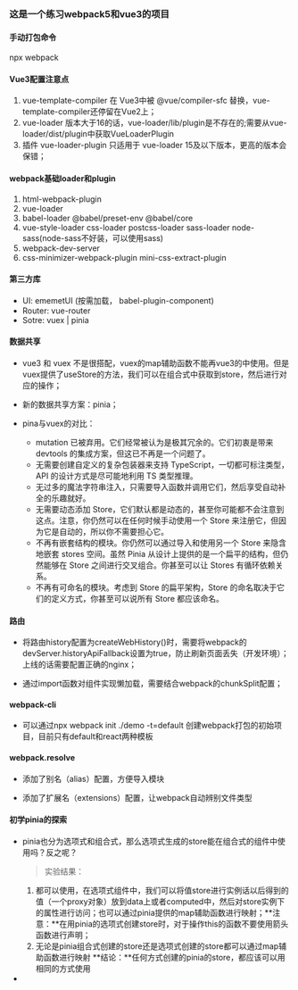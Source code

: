 ### 这是一个练习webpack5和vue3的项目

#### 手动打包命令
npx webpack

#### Vue3配置注意点
1. vue-template-compiler 在 Vue3中被 @vue/compiler-sfc 替换，vue-template-compiler还停留在Vue2上；
2. vue-loader 版本大于16的话，vue-loader/lib/plugin是不存在的;需要从vue-loader/dist/plugin中获取VueLoaderPlugin
3. 插件 vue-loader-plugin 只适用于 vue-loader 15及以下版本，更高的版本会保错；

#### webpack基础loader和plugin
1. html-webpack-plugin
2. vue-loader
3. babel-loader @babel/preset-env @babel/core
4. vue-style-loader css-loader postcss-loader sass-loader node-sass(node-sass不好装，可以使用sass)
5. webpack-dev-server
6. css-minimizer-webpack-plugin mini-css-extract-plugin

#### 第三方库
+ UI: ememetUI (按需加载， babel-plugin-component)
+ Router: vue-router
+ Sotre: vuex | pinia

#### 数据共享
+ vue3 和 vuex 不是很搭配，vuex的map辅助函数不能再vue3的<script setup></script>中使用。但是vuex提供了useStore的方法，我们可以在组合式中获取到store，然后进行对应的操作；

+ 新的数据共享方案：pinia；

+ pina与vuex的对比：
  * mutation 已被弃用。它们经常被认为是极其冗余的。它们初衷是带来 devtools 的集成方案，但这已不再是一个问题了。
  * 无需要创建自定义的复杂包装器来支持 TypeScript，一切都可标注类型，API 的设计方式是尽可能地利用 TS 类型推理。
  * 无过多的魔法字符串注入，只需要导入函数并调用它们，然后享受自动补全的乐趣就好。
  * 无需要动态添加 Store，它们默认都是动态的，甚至你可能都不会注意到这点。注意，你仍然可以在任何时候手动使用一个 Store 来注册它，但因为它是自动的，所以你不需要担心它。
  * 不再有嵌套结构的模块。你仍然可以通过导入和使用另一个 Store 来隐含地嵌套 stores 空间。虽然 Pinia 从设计上提供的是一个扁平的结构，但仍然能够在 Store 之间进行交叉组合。你甚至可以让 Stores 有循环依赖关系。
  * 不再有可命名的模块。考虑到 Store 的扁平架构，Store 的命名取决于它们的定义方式，你甚至可以说所有 Store 都应该命名。

#### 路由
+ 将路由history配置为createWebHistory()时，需要将webpack的devServer.historyApiFallback设置为true，防止刷新页面丢失（开发环境）；上线的话需要配置正确的nginx；

+ 通过import函数对组件实现懒加载，需要结合webpack的chunkSplit配置；


#### webpack-cli
+ 可以通过npx webpack init ./demo -t=default 创建webpack打包的初始项目，目前只有default和react两种模板


#### webpack.resolve
+ 添加了别名（alias）配置，方便导入模块

+ 添加了扩展名（extensions）配置，让webpack自动辨别文件类型

#### 初学pinia的探索
+ pinia也分为选项式和组合式，那么选项式生成的store能在组合式的组件中使用吗？反之呢？
  >实验结果：
  1. 都可以使用，在选项式组件中，我们可以将值store进行实例话以后得到的值（一个proxy对象）放到data上或者computed中，然后对store实例下的属性进行访问；也可以通过pinia提供的map辅助函数进行映射；**注意：**在用pinia的选项式创建store时，对于操作this的函数不要使用箭头函数进行声明；
  2. 无论是pinia组合式创建的store还是选项式创建的store都可以通过map辅助函数进行映射 **结论：**任何方式创建的pinia的store，都应该可以用相同的方式使用


+ 
